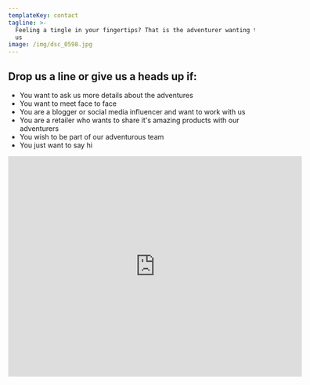 ```yaml
---
templateKey: contact
tagline: >-
  Feeling a tingle in your fingertips? That is the adventurer wanting to contact
  us
image: /img/dsc_0598.jpg
---
```

## Drop us a line or give us a heads up if:
* You want to ask us more details about the adventures
* You want to meet face to face
* You are a blogger or social media influencer and want to work with us
* You are a retailer who wants to share it's amazing products with our adventurers
* You wish to be part of our adventurous team
* You just want to say hi

<iframe src="https://www.google.com/maps/embed?pb=!1m14!1m8!1m3!1d8884.588900852037!2d10.1853605!3d56.1718478!3m2!1i1024!2i768!4f13.1!3m3!1m2!1s0x0%3A0xcd94b39d6a04a0e8!2sUncharted+IVS!5e0!3m2!1sda!2sdk!4v1539605112282" width="600" height="450" frameborder="0" style="border:0" allowfullscreen></iframe>
